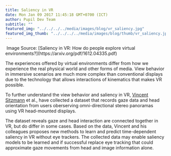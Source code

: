 ```yaml
--- 
title: Saliency in VR
date: Mon Jan 09 2017 11:45:18 GMT+0700 (ICT) 
author: Pupil Dev Team 
subtitle: ""
featured_img: "../../../../media/images/blog/vr_saliency.jpg"
featured_img_thumb: "../../../../media/images/blog/thumb/vr_saliency.jpg"
---
```


<img src="../../../../media/images/blog/vr_saliency.jpg" class='Feature-image u-padBottom--1' alt="">
Image Source: [Saliency in VR: How do people explore virtual environments?](https://arxiv.org/pdf/1612.04335.pdf)

The experiences offered by virtual environments differ from how we experience the real physical world and other forms of media. View behavior in immersive scenarios are much more complex than conventional displays due to the technology that allows interactions of kinematics that makes VR possible. 

To further understand the view behavior and saliency in VR, [Vincent Sitzmann]() et al., have collected a dataset that records gaze data and head orientation from users oberserving omni-directional stereo panoramas using VR head-mounted displays. 

The dataset reveals gaze and head interaction are connected together in VR, but do differ in some cases. Based on the data, Vincent and his colleagues proposes new methods to learn and predict time-dependent saliency in VR without eye trackers. The collected data may enable saliency models to be learned and if successful replace eye tracking that could approximate gaze movements from head and image information alone. 